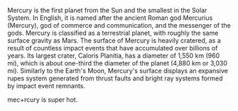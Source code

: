 Mercury is the first planet from the Sun and the smallest in the Solar System. In English, it is named after the ancient Roman god Mercurius (Mercury), god of commerce and communication, and the messenger of the gods. Mercury is classified as a terrestrial planet, with roughly the same surface gravity as Mars. The surface of Mercury is heavily cratered, as a result of countless impact events that have accumulated over billions of years. Its largest crater, Caloris Planitia, has a diameter of 1,550 km (960 mi), which is about one-third the diameter of the planet (4,880 km or 3,030 mi). Similarly to the Earth's Moon, Mercury's surface displays an expansive rupes system generated from thrust faults and bright ray systems formed by impact event remnants.

mec+rcury is super hot.  
